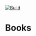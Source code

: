 [![Build](https://github.com/YuraMishin/books-maven/actions/workflows/build.yaml/badge.svg?branch=main)](https://github.com/YuraMishin/books-maven/actions/workflows/build.yaml)
# Books